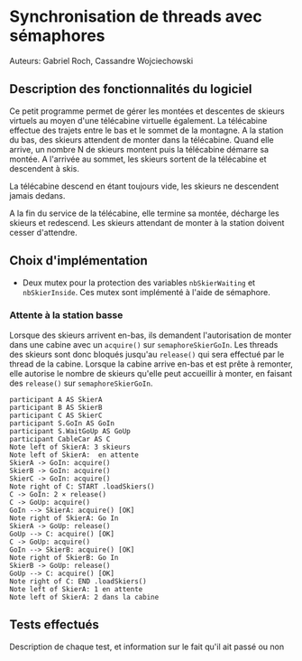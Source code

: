 
# Synchronisation de threads avec sémaphores

Auteurs: Gabriel Roch, Cassandre Wojciechowski

## Description des fonctionnalités du logiciel

Ce petit programme permet de gérer les montées et descentes de skieurs virtuels au moyen d'une télécabine virtuelle également. La télécabine effectue des trajets entre le bas et le sommet de la montagne. A la station du bas, des skieurs attendent de monter dans la télécabine. Quand elle arrive, un nombre N de skieurs montent puis la télécabine démarre sa montée. A l'arrivée au sommet, les skieurs sortent de la télécabine et descendent à skis. 

La télécabine descend en étant toujours vide, les skieurs ne descendent jamais dedans. 

A la fin du service de la télécabine, elle termine sa montée, décharge les skieurs et redescend. Les skieurs attendant de monter à la station doivent cesser d'attendre.  

## Choix d'implémentation

- Deux mutex pour la protection des variables `nbSkierWaiting` et `nbSkierInside`. Ces mutex sont implémenté à l'aide de sémaphore.

### Attente à la station basse

Lorsque des skieurs arrivent en-bas, ils demandent l'autorisation de monter dans une cabine avec un `acquire()` sur `semaphoreSkierGoIn`. Les threads des skieurs sont donc bloqués jusqu'au `release()` qui sera effectué par le thread de la cabine. Lorsque la cabine arrive en-bas et est prête à remonter, elle autorise le nombre de skieurs qu'elle peut accueillir à monter, en faisant des `release()` sur `semaphoreSkierGoIn`.



```sequence
participant A AS SkierA
participant B AS SkierB
participant C AS SkierC
participant S.GoIn AS GoIn
participant S.WaitGoUp AS GoUp
participant CableCar AS C
Note left of SkierA: 3 skieurs
Note left of SkierA:  en attente
SkierA -> GoIn: acquire()
SkierB -> GoIn: acquire()
SkierC -> GoIn: acquire()
Note right of C: START .loadSkiers()
C -> GoIn: 2 × release()
C -> GoUp: acquire()
GoIn --> SkierA: acquire() [OK]
Note right of SkierA: Go In
SkierA -> GoUp: release()
GoUp --> C: acquire() [OK]
C -> GoUp: acquire()
GoIn --> SkierB: acquire() [OK]
Note right of SkierB: Go In
SkierB -> GoUp: release()
GoUp --> C: acquire() [OK]
Note right of C: END .loadSkiers()
Note left of SkierA: 1 en attente
Note left of SkierA: 2 dans la cabine
```





## Tests effectués


Description de chaque test, et information sur le fait qu'il ait passé ou non

